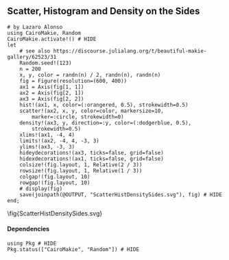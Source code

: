 <!--This file was generated, do not modify it.-->
## Scatter, Histogram and Density on the Sides

````julia:ex1
# by Lazaro Alonso
using CairoMakie, Random
CairoMakie.activate!() # HIDE
let
    # see also https://discourse.julialang.org/t/beautiful-makie-gallery/62523/31
    Random.seed!(123)
    n = 200
    x, y, color = randn(n) / 2, randn(n), randn(n)
    fig = Figure(resolution=(600, 400))
    ax1 = Axis(fig[1, 1])
    ax2 = Axis(fig[2, 1])
    ax3 = Axis(fig[2, 2])
    hist!(ax1, x, color=(:orangered, 0.5), strokewidth=0.5)
    scatter!(ax2, x, y, color=color, markersize=10,
        marker=:circle, strokewidth=0)
    density!(ax3, y, direction=:y, color=(:dodgerblue, 0.5),
        strokewidth=0.5)
    xlims!(ax1, -4, 4)
    limits!(ax2, -4, 4, -3, 3)
    ylims!(ax3, -3, 3)
    hideydecorations!(ax3, ticks=false, grid=false)
    hidexdecorations!(ax1, ticks=false, grid=false)
    colsize!(fig.layout, 1, Relative(2 / 3))
    rowsize!(fig.layout, 1, Relative(1 / 3))
    colgap!(fig.layout, 10)
    rowgap!(fig.layout, 10)
    # display(fig)
    save(joinpath(@OUTPUT, "ScatterHistDensitySides.svg"), fig) # HIDE
end;
````

\fig{ScatterHistDensitySides.svg}

#### Dependencies

````julia:ex2
using Pkg # HIDE
Pkg.status(["CairoMakie", "Random"]) # HIDE
````

